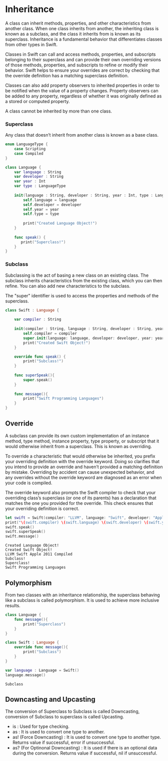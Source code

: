 # Inheritance
A class can inherit methods, properties, and other characteristics from another class. 
When one class inherits from another, the inheriting class is known as a subclass, and the class it inherits from is known as its superclass. 
Inheritance is a fundamental behavior that differentiates classes from other types in Swift.

Classes in Swift can call and access methods, properties, and subscripts belonging to their superclass and can provide their own overriding 
versions of those methods, properties, and subscripts to refine or modify their behavior. Swift helps to ensure your overrides are correct 
by checking that the override definition has a matching superclass definition.

Classes can also add property observers to inherited properties in order to be notified when the value of a property changes. 
Property observers can be added to any property, regardless of whether it was originally defined as a stored or computed property.

A class cannot be inherited by more than one class.

### Superclass
Any class that doesn’t inherit from another class is known as a base class.
```swift
enum LanguageType {
    case Scripting
    case Compiled
}

class Language {
    var language : String
    var developer : String
    var year : Int
    var type : LanguageType
    
    init(language : String, developer : String, year : Int, type : LanguageType) {
        self.language = language
        self.developer = developer
        self.year = year
        self.type = type
        
        print("Created Language Object!")
    }
    
    func speak() {
       print("Superclass!")
    }
}
```
### Subclass
Subclassing is the act of basing a new class on an existing class. 
The subclass inherits characteristics from the existing class, which you can then refine. 
You can also add new characteristics to the subclass.

The "super" identifier is used to access the properties and methods of the superclass.
```swift
class Swift : Language {
    
    var compiler : String
    
    init(compiler : String, language : String, developer : String, year : Int, type : LanguageType){
        self.compiler = compiler
        super.init(language: language, developer: developer, year: year, type: type)
        print("Created Swift Object!")
    }

    override func speak() {
        print("Subclass!")
    }
    
    func superSpeak(){
        super.speak()
    }
    
    func message(){
        print("Swift Programming Languages")
    }
}
```
## Override
A subclass can provide its own custom implementation of an instance method, type method, instance property, type property, 
or subscript that it would otherwise inherit from a superclass. This is known as overriding.

To override a characteristic that would otherwise be inherited, you prefix your overriding definition with the override keyword. 
Doing so clarifies that you intend to provide an override and haven’t provided a matching definition by mistake. 
Overriding by accident can cause unexpected behavior, and any overrides without the override keyword are diagnosed as an error when your code is compiled.

The override keyword also prompts the Swift compiler to check that your overriding class’s superclass (or one of its parents) 
has a declaration that matches the one you provided for the override. This check ensures that your overriding definition is correct.

```swift
let swift = Swift(compiler: "LLVM", language: "Swift", developer: "Apple", year: 2011 , type: .Compiled)
print("\(swift.compiler) \(swift.language) \(swift.developer) \(swift.year) \(swift.type)")
swift.speak()
swift.superSpeak()
swift.message()
```
```
Created Language Object!
Created Swift Object!
LLVM Swift Apple 2011 Compiled
Subclass!
Superclass!
Swift Programming Languages
```
## Polymorphism
From two classes with an inheritance relationship, the superclass behaving like a subclass is called polymorphism. It is used to achieve more inclusive results.
```swift
class Language {
    func message(){
        print("Superclass")
    }
}

class Swift : Language {
    override func message(){
        print("Subclass")
    }
}
```
```swift
var language : Language = Swift()
language.message()
```
```
Subclass
```
## Downcasting and Upcasting
The conversion of Superclass to Subclass is called Downcasting, conversion of Subclass to superclass is called Upcasting.
- is : Used for type checking.
- as : It is used to convert one type to another.
- as! (Force Downcasting) : It is used to convert one type to another type. Returns value if successful, error if unsuccessful.
- as? (For Optinonal Downcasting) : It is used if there is an optional data during the conversion. Returns value if successful, nil if unsuccessful.
```swift
```
